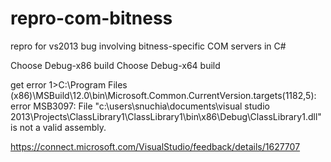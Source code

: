 # repro-com-bitness
repro for vs2013 bug involving bitness-specific COM servers in C#

Choose Debug-x86
build
Choose Debug-x64
build

get error
1>C:\Program Files (x86)\MSBuild\12.0\bin\Microsoft.Common.CurrentVersion.targets(1182,5): error MSB3097: File "c:\users\snuchia\documents\visual studio 2013\Projects\ClassLibrary1\ClassLibrary1\bin\x86\Debug\ClassLibrary1.dll" is not a valid assembly.


https://connect.microsoft.com/VisualStudio/feedback/details/1627707
